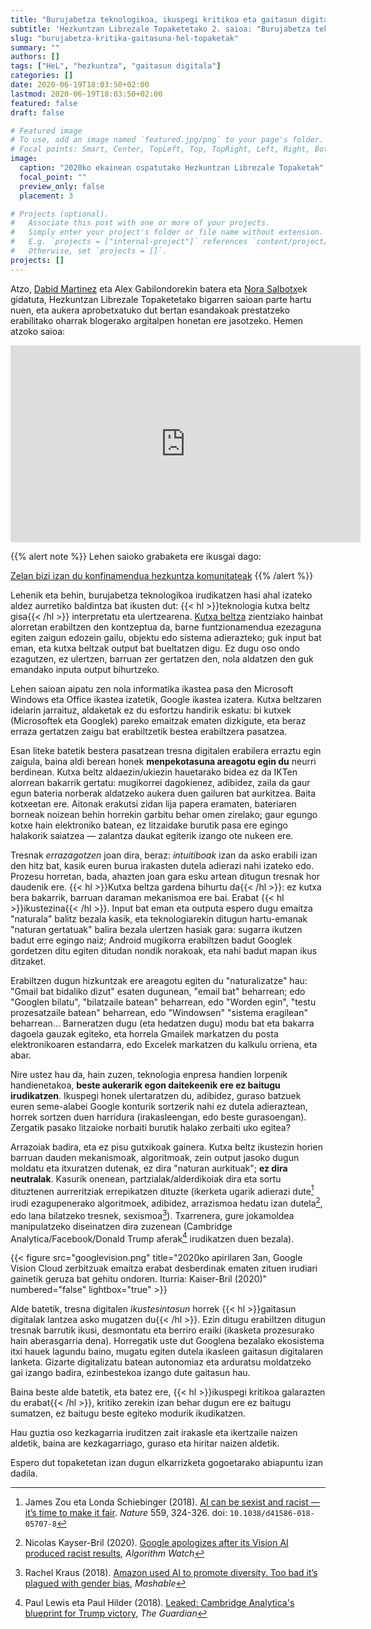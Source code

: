 ```yaml
---
title: "Burujabetza teknologikoa, ikuspegi kritikoa eta gaitasun digitala"
subtitle: 'Hezkuntzan Librezale Topaketetako 2. saioa: "Burujabetza teknologikorako hezkuntza irudikatzen"'
slug: "burujabetza-kritika-gaitasuna-hel-topaketak"
summary: ""
authors: []
tags: ["HeL", "hezkuntza", "gaitasun digitala"]
categories: []
date: 2020-06-19T18:03:50+02:00
lastmod: 2020-06-19T18:03:50+02:00
featured: false
draft: false

# Featured image
# To use, add an image named `featured.jpg/png` to your page's folder.
# Focal points: Smart, Center, TopLeft, Top, TopRight, Left, Right, BottomLeft, Bottom, BottomRight.
image:
  caption: "2020ko ekainean ospatutako Hezkuntzan Librezale Topaketak"
  focal_point: ""
  preview_only: false
  placement: 3

# Projects (optional).
#   Associate this post with one or more of your projects.
#   Simply enter your project's folder or file name without extension.
#   E.g. `projects = ["internal-project"]` references `content/project/deep-learning/index.md`.
#   Otherwise, set `projects = []`.
projects: []
---
```


Atzo, [Dabid Martinez](https://laborategia.eus) eta Alex Gabilondorekin batera eta [Nora Salbotx](https://mastodon.eus/@construktsia)ek gidatuta, Hezkuntzan Librezale Topaketetako bigarren saioan parte hartu nuen, eta aukera aprobetxatuko dut bertan esandakoak prestatzeko erabilitako oharrak blogerako argitalpen honetan ere jasotzeko.<!--more--> Hemen atzoko saioa:

<div style="width:560px;margin:1em auto;">
<iframe width="560" height="315" sandbox="allow-same-origin allow-scripts allow-popups" src="https://peertube.social/videos/embed/18c5058c-9586-4a01-b40f-caa70c9bd75b" frameborder="0" allowfullscreen></iframe>
</div>

{{% alert note %}}
Lehen saioko grabaketa ere ikusgai dago: 

[Zelan bizi izan du konfinamendua hezkuntza komunitateak](https://peertube.social/videos/watch/65aef436-14b0-4c42-885a-27586e065dc7)
{{% /alert %}}

<!--
Erabiltzaile/ezagutzaile:

- Joan den asteko saioan aipatu zuen Juan Ezeizak:
    + Chromebook bitartez ikasten duten ikasleei (guztia lainoan, Chrome nabigatzailearen bitartez...) **unibertso mugatua** eskaintzen zaie; 
    + ez dute ikasten programa bat instalatzen, edo lokalean, bere makina fisikoan lan egiten
    
> Chromebook: bakarrik lainoan, guztia Chrome nabigatzailearen bitartez. Ezin da aplikaziorik instalatu

> Oso goiz hasten badira, ikasleek ez dute ikasten programa bat instalatzen, ez dakite zer den modu lokalean gordetzea artxiboak...

> Ordenagailu "normalak" erabili eta ez dute oso ondo ulertzen. Unibertso mugatua ikasleentzat.
-->

Lehenik eta behin, burujabetza teknologikoa irudikatzen hasi ahal izateko aldez aurretiko baldintza bat ikusten dut: {{< hl >}}teknologia kutxa beltz gisa{{< /hl >}} interpretatu eta ulertzearena. [Kutxa beltza](https://eu.wikipedia.org/wiki/Kutxa_beltz_(sistema)) zientziako hainbat alorretan erabiltzen den kontzeptua da, barne funtzionamendua ezezaguna egiten zaigun edozein gailu, objektu edo sistema adierazteko; guk input bat eman, eta kutxa beltzak output bat bueltatzen digu. Ez dugu oso ondo ezagutzen, ez ulertzen, barruan zer gertatzen den, nola aldatzen den guk emandako inputa output bihurtzeko.

Lehen saioan aipatu zen nola informatika ikastea pasa den Microsoft Windows eta Office ikastea izatetik, Google ikastea izatera. Kutxa beltzaren ideiarin jarraituz, aldaketak ez du esfortzu handirik eskatu: bi kutxek (Microsoftek eta Googlek) pareko emaitzak ematen dizkigute, eta beraz erraza gertatzen zaigu bat erabiltzetik bestea erabiltzera pasatzea.

<!--
- Honek zabaltzen du teknologia **kutxa beltza** denaren ideia.
    - Kutxa beltza zientziako hainbat alorretan erabiltzen den kontzeptua da. barne funtzionamendua ezezaguna egiten zaigun edozein gailu, objektu edo sistema adierazten du. 
    - Guk input bat eman eta kutxa beltzak output bat bueltatzen digu.
    - Ez dugu oso ondo ezagutzen, ezta ulertzen, barruan zer gertatzen den, nola aldatzen den guk emandako inputa output bihurtzeko.
- Joan den astean aipatzen zen baita ere, nola informatikan pasa garen Windows / MS Office ikastetik, Google ikastera (bidean hardware-ari buruz ikasteari ere utzi diogu, baina hori beste kontu bat da);
    - kutxa beltzaren ikuspegiarekin jarraituz, aldaketak ez du esfortzu handirik eskatu, bi kutxek (MS / Google) pareko emaitza ematen baitigute, eta beraz erraza egiten zaigu bat erabiltzetik bestea erabiltzera pasatzea
    - erraztu egin da, baina menpekotasuna areago egin da neurri berean
    - beste arloetan ere gertatu da: 
        - kotxeetan adibidez, aitonak lija papera eramateko esaten zidan, bateriaren borneak noizean behin garbitu behar zirelako; gaur egungo kotxe hiper-elektroniko batean ez litzaidake burutik pasa ere egingo halakorik egieta (zalantza daukat egiterik izango nukeen ere). Edo bonbillak, ez dakit gidabaimena ateratzeko azterketatik kendu ote duten eramatearen beharrezkotasuna, baino geroz eta kotxe gutxiagotan aldatu dezake norberak bere bonbilla.
        - mugikor askotan adibidez bateria norberak aldatzerik ez dago

<!--    - beraz, kutxaren manipulazioa guretzako antzekoa den bitartean, eta lortzen dugun emaitza gutxi gora behera esperotakoa den neurrian, ez da kostatzen kutxaz aldatzea-->
<!--
Kutxa beltzaren ideia, _blackboxing_: https://en.wikipedia.org/wiki/Blackboxing
-->

Esan liteke batetik bestera pasatzean tresna digitalen erabilera erraztu egin zaigula, baina aldi berean honek **menpekotasuna areagotu egin du** neurri berdinean. Kutxa beltz aldaezin/ukiezin hauetarako bidea ez da IKTen alorrean bakarrik gertatu: mugikorrei dagokienez, adibidez, zaila da gaur egun bateria norberak aldatzeko aukera duen gailuren bat aurkitzea. Baita kotxeetan ere. Aitonak erakutsi zidan lija papera eramaten, bateriaren borneak noizean behin horrekin garbitu behar omen zirelako; gaur egungo kotxe hain elektroniko batean, ez litzaidake burutik pasa ere egingo halakorik saiatzea &mdash; zalantza daukat egiterik izango ote nukeen ere.

<!--
- bitarte horretan, tresnak geroz eta _errazagoak_ bihurtzen joan dira, _intuitiboak_ da asko erabili izan den hitz bat, kasi bakarrik ikasten direla adierazteko... eta ahazten joan gara hor kutxa bat dagoenik ere
- kutxa beltza **gardena** bihurtu da, baina ez kutxa bera bakarrik, baizik eta barruan daraman mekanismoa ere bai; ikustezin bihurtu da. Input bat eman eta outputa espero dugu kasi emaitza "naturala" balitz bezala, eta teknologiarekin ditugun hartu-emanak "naturan gertatuak" balira bezala ulertzen hasiak gara: 
    - sugarra ikutzen badut erre egingo naiz, eta Android mugikorra erabiltzen badut Google-k gordetzen ditu egiten ditudan nondik norakoak, eta nahi badut mapan ikus ditzaket.
    - erabiltzen dugun hizkuntzak ere areagotu egiten du "naturalizatze" hau: "Gmail bat bidaliko dizut" esaten dugunean, "email bat" beharrean; edo "Google-n bilatu", "bilatzailean" beharrean, edo "Worden egin", "testu prozesatzaile batean" beharrean, edo "Windowsen" "sistema eragilean" beharrean...
    - barneratzen dugu (eta zabaltzen dugu) modu bat eta bakarra dagoela gauzak egiteko: Gmailek markatzen du posta elektronikoaren estandarra, edo Excelek markatzen du kalkulu orriena etab. 
    - Hau da agian teknologia enpresa handi hauen lorpenik handiena, "beste aukerarik" egon daitekeenik ere ez baitugu irudikatzen
    - Gehienek "Internet Explorer" erabiltzen zutenean, kosta zitzaidan konturatzea nik ikasgelan "Internet" esaten nuenean, ikasleek "Internet Explorer" ulertzen zutela; eta internet bitartez egin zitezkeen gauzak lantzen genituenean (FTP, p2p, posta elektronikoa...) ez zuten ulertzen, ze "Internet Explorer"en ez zegoen horrelakorik egiteko aukerarik
    - Gaurkotuago, aurten bertan, ikasleei galdetuta "lainoa" zer den... beste norbaiten ordenagailua dela jakin beharrean, askok ideia "etereo" bat zuten, "hor nonbait interneten" dagoen zerbait, ez fisikoa kasi
    - horrela ulertzen dira adibiez joan den astean aipatzen zen harridura: guraso batzuk Google kontua nahi ez zutela esan zutenean, irakasleek "zergatik?"
-->

Tresnak _errazagotzen_ joan dira, beraz: _intuitiboak_ izan da asko erabili izan den hitz bat, kasik euren burua irakasten dutela adierazi nahi izateko edo. Prozesu horretan, bada, ahazten joan gara esku artean ditugun tresnak hor daudenik ere. {{< hl >}}Kutxa beltza gardena bihurtu da{{< /hl >}}: ez kutxa bera bakarrik, barruan daraman mekanismoa ere bai. Erabat {{< hl >}}ikustezina{{< /hl >}}. Input bat eman eta outputa espero dugu emaitza "naturala" balitz bezala kasik, eta teknologiarekin ditugun hartu-emanak "naturan gertatuak" balira bezala ulertzen hasiak gara: sugarra ikutzen badut erre egingo naiz; Android mugikorra erabiltzen badut Googlek gordetzen ditu egiten ditudan nondik norakoak, eta nahi badut mapan ikus ditzaket.

Erabiltzen dugun hizkuntzak ere areagotu egiten du "naturalizatze" hau: "Gmail bat bidaliko dizut" esaten dugunean, "email bat" beharrean; edo "Googlen bilatu", "bilatzaile batean" beharrean, edo "Worden egin", "testu prozesatzaile batean" beharrean, edo "Windowsen" "sistema eragilean" beharrean... Barneratzen dugu (eta hedatzen dugu) modu bat eta bakarra dagoela gauzak egiteko, eta horrela Gmailek markatzen du posta elektronikoaren estandarra, edo Excelek markatzen du kalkulu orriena, eta abar.

Nire ustez hau da, hain zuzen, teknologia enpresa handien lorpenik handienetakoa, **beste aukerarik egon daitekeenik ere ez baitugu irudikatzen**. Ikuspegi honek ulertaratzen du, adibidez, guraso batzuek euren seme-alabei Google konturik sortzerik nahi ez dutela adieraztean, horrek sortzen duen harridura (irakasleengan, edo beste gurasoengan). Zergatik pasako litzaioke norbaiti burutik halako zerbaiti uko egitea?

<!--
- eta zein da arazoa? Kutxa beltz ikustezin horren barruan dagoen mekanismoak, algoritmoak, zein output jasoko dugun moldatu eta itxuratzen dutenak, ez direla "naturan aurkituak"; ez dira neutralak. Gutxienez, kasurik onenean, partzialak/alderdikoiak dira (sesgo/bias) eta sortu dituztenen aurreritziak errepikatzen dituzte (ikerketa ugarik adierazi dute > irudi ezagupenerako algoritmoak: arrazismoa; lana bilatzeko tresnak: sexismoa). Txarrenera, gure jokamoldea manipulatzeko diseinatzen dira zuzenean (Cambridge Analytica/Facebook/Donald Trump)
- Opakotasun/ikusezintasun horrek:
    - **gaitasunak lantzea asko mugatzen du**: ezin dugu erabiltzen dugun tresna barrutik ikusi, desmontatu eta berriro eraiki, ikasketarako hain eragingarria dena; beraz, zalantzan jartzen dut Googleena bezalako ekosistema itxi hauek zein neurritan lagundu baino, mugatu egiten duten ikasleen gaitasun digitalaren lanketa, gizarte digital batean autonomiaz moldatzeko gai izango badira hain beharrezko izango duten gaitasuna, hain zuzen;
    - COVID? > kate berriak jarri dizkiogu gure buruari...
    - baina batez ere, hasieran aipatzen zenuen **kritikotasuna galarzten du erabat**, kritiko zerekin? izan behar dugun ere ez baitugu sumatzen, ez dugulako beste egiteko modurik irudikatzen
- hau oso kezkagarria iruditzen zait, irakasle, ikertzaile, guraso eta hiritar bezela

-->

Arrazoiak badira, eta ez pisu gutxikoak gainera. Kutxa beltz ikustezin horien barruan dauden mekanismoak, algoritmoak, zein output jasoko dugun moldatu eta itxuratzen dutenak, ez dira "naturan aurkituak"; **ez dira neutralak**. Kasurik onenean, partzialak/alderdikoiak dira eta sortu dituztenen aurreritziak errepikatzen dituzte (ikerketa ugarik adierazi dute[^1] irudi ezagupenerako algoritmoek, adibidez, arrazismoa hedatu izan dutela[^2], edo lana bilatzeko tresnek, sexismoa[^3]). Txarrenera, gure jokamoldea manipulatzeko diseinatzen dira zuzenean (Cambridge Analytica/Facebook/Donald Trump aferak[^4] irudikatzen duen bezala).

{{< figure src="googlevision.png" title="2020ko apirilaren 3an, Google Vision Cloud zerbitzuak emaitza erabat desberdinak ematen zituen irudiari gainetik geruza bat gehitu ondoren. Iturria: Kaiser-Bril (2020)" numbered="false" lightbox="true" >}}

Alde batetik, tresna digitalen _ikustesintasun_ horrek {{< hl >}}gaitasun digitalak lantzea asko mugatzen du{{< /hl >}}. Ezin ditugu erabiltzen ditugun tresnak barrutik ikusi, desmontatu eta berriro eraiki (ikasketa prozesurako hain aberasgarria dena). Horregatik uste dut Googlena bezalako ekosistema itxi hauek lagundu baino, mugatu egiten dutela ikasleen gaitasun digitalaren lanketa. Gizarte digitalizatu batean autonomiaz eta arduratsu moldatzeko gai izango badira, ezinbestekoa izango dute gaitasun hau.

Baina beste alde batetik, eta batez ere, {{< hl >}}ikuspegi kritikoa galarazten du erabat{{< /hl >}}, kritiko zerekin izan behar dugun ere ez baitugu sumatzen, ez baitugu beste egiteko modurik ikudikatzen.

Hau guztia oso kezkagarria iruditzen zait irakasle eta ikertzaile naizen aldetik, baina are kezkagarriago, guraso eta hiritar naizen aldetik.

Espero dut topaketetan izan dugun elkarrizketa gogoetarako abiapuntu izan dadila.

<!-- 
"Gurasoek ez dute ardurarik eskolan, baina gurasoek badute botere haundia"
-->

[^1]: James Zou eta Londa Schiebinger (2018). [AI can be sexist and racist — it’s time to make it fair](https://www.nature.com/articles/d41586-018-05707-8?source=post_page-----817fa60d75e9----------------------&fbclid=IwAR0iajZ2WRp7mlrW4gy10X1jsmJLvRH-8blaSI0vGO_OMK05yJBW2X2FevI). _Nature_ 559, 324-326. doi: `10.1038/d41586-018-05707-8` 
[^2]: Nicolas Kayser-Bril (2020). [Google apologizes after its Vision AI produced racist results](https://algorithmwatch.org/en/story/google-vision-racism/), _Algorithm Watch_
[^3]: Rachel Kraus (2018). [Amazon used AI to promote diversity. Too bad it’s plagued with gender bias](https://mashable.com/article/amazon-sexist-recruiting-algorithm-gender-bias-ai/?europe=true), _Mashable_
[^4]: Paul Lewis eta Paul Hilder (2018). [Leaked: Cambridge Analytica's blueprint for Trump victory](https://www.theguardian.com/uk-news/2018/mar/23/leaked-cambridge-analyticas-blueprint-for-trump-victory), _The Guardian_
